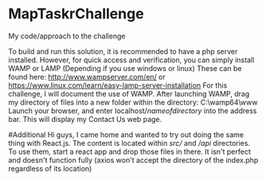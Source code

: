 # MapTaskrChallenge
My code/approach to the challenge

To build and run this solution, it is recommended to have a php server installed.
However, for quick access and verification, you can simply install WAMP or LAMP (Depending if you use windows or linux)
These can be found here: http://www.wampserver.com/en/ or https://www.linux.com/learn/easy-lamp-server-installation
For this challenge, I will document the use of WAMP.
After launching WAMP, drag my directory of files into a new folder within the directory: C:\wamp64\www\
Launch your browser, and enter localhost/*nameofdirectory* into the address bar.
This will display my Contact Us web page.

#Additional
Hi guys,
I came home and wanted to try out doing the same thing with React.js.
The content is located within *src/* and */api* directories.
To use them, start a react app and drop those files in there.
It isn't perfect and doesn't function fully (axios won't accept the directory of the index.php regardless of its location)
